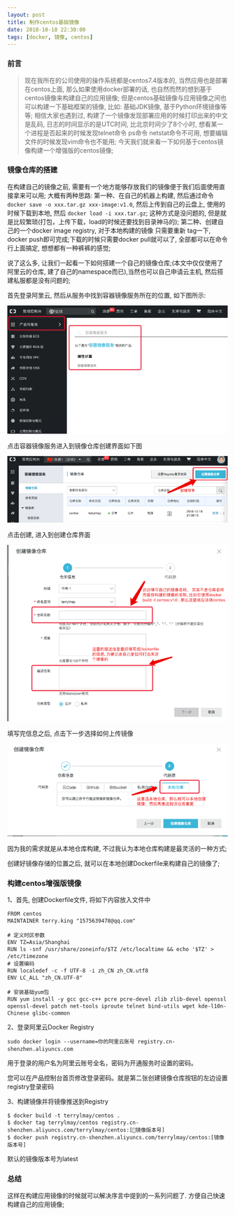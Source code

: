 ```yaml
---
layout: post
title: 制作centos基础镜像
date: 2018-10-18 22:30:00
tags: [docker, 镜像, centos]
---
```


### 前言

> 现在我所在的公司使用的操作系统都是centos7.4版本的, 当然应用也是部署在centos上面, 那么如果使用docker部署的话, 也自然而然的想到基于centos镜像来构建自己的应用镜像; 但是centos基础镜像与应用镜像之间也可以构建一下基础框架的镜像, 比如: 基础JDK镜像, 基于Python环境镜像等等; 相信大家也遇到过, 构建了一个镜像发现部署应用的时候打印出来的中文是乱码, 日志的时间显示的是UTC时间, 比北京时间少了8个小时, 想看某一个进程是否起来的时候发现telnet命令 ps命令 netstat命令不可用, 想要编辑文件的时候发现vim命令也不能用; 今天我们就来看一下如何基于centos镜像构建一个增强版的centos镜像;

### 镜像仓库的搭建

在构建自己的镜像之前, 需要有一个地方能够存放我们的镜像便于我们后面使用直接拿来可以用; 大概有两种思路: 第一种、在自己的机器上构建, 然后通过命令 ```docker save -o xxx.tar.gz xxx-image:v1.0```, 然后上传到自己的云盘上, 使用的时候下载到本地, 然后 ```docker load -i xxx.tar.gz```; 这种方式是没问题的, 但是就是比较繁琐(打包，上传下载，load的时候还要找到目录神马的); 第二种、创建自己的一个docker image registry, 对于本地构建的镜像 只需要重新 tag一下, docker push即可完成;下载的时候只需要docker pull就可以了, 全部都可以在命令行上面搞定, 想想都有一种裤裤的感觉;

说了这么多, 让我们一起看一下如何搭建一个自己的镜像仓库;(本文中仅仅使用了阿里云的仓库, 建了自己的namespace而已),当然也可以自己申请云主机, 然后搭建私服都是没有问题的;

首先登录阿里云, 然后从服务中找到容器镜像服务所在的位置, 如下图所示:

![搜索容器镜像服务](/assets/images/2018-10-18-aliyun_docker_registry_home_page.png)

点击容器镜像服务进入到镜像仓库创建界面如下图

![创建镜像仓库](/assets/images/2018-10-18-aliyun-docker-registry-create.png)

点击创建, 进入到创建仓库界面

![创建镜像仓库](/assets/images/2018-10-18-aliyun-docker-registry-create-details.png)

填写完信息之后, 点击下一步选择如何上传镜像

![镜像上传方式](/assets/images/2018-10-18-aliyun-docker-registry-select-build-method.png)

因为我的需求就是从本地仓库构建, 不过我认为本地仓库构建是最灵活的一种方式;

创建好镜像存储的位置之后, 就可以在本地创建Dockerfile来构建自己的镜像了;

### 构建centos增强版镜像

1、首先, 创建Dockerfile文件, 将如下内容放入文件中

```text
FROM centos
MAINTAINER terry.king "1575639478@qq.com"

# 定义时区参数
ENV TZ=Asia/Shanghai
RUN ls -snf /usr/share/zoneinfo/$TZ /etc/localtime && echo '$TZ' > /etc/timezone
# 设置编码
RUN localedef -c -f UTF-8 -i zh_CN zh_CN.utf8
ENV LC_ALL "zh_CN.UTF-8"

# 安装基础yum包
RUN yum install -y gcc gcc-c++ pcre pcre-devel zlib zlib-devel openssl openssl-devel patch net-tools iproute telnet bind-utils wget kde-l10n-Chinese glibc-common

```

2、登录阿里云Docker Registry

```sudo docker login --username=你的阿里云账号 registry.cn-shenzhen.aliyuncs.com```

用于登录的用户名为阿里云账号全名，密码为开通服务时设置的密码。

您可以在产品控制台首页修改登录密码。就是第二张创建镜像仓库按钮的左边设置registry登录密码

3、构建镜像并将镜像推送到Registry

```shell
$ docker build -t terrylmay/centos .
$ docker tag terrylmay/centos registry.cn-shenzhen.aliyuncs.com/terrylmay/centos:[镜像版本号]
$ docker push registry.cn-shenzhen.aliyuncs.com/terrylmay/centos:[镜像版本号]
```

默认的镜像版本号为latest

### 总结

这样在构建应用镜像的时候就可以解决序言中提到的一系列问题了. 方便自己快速构建自己的应用镜像;
